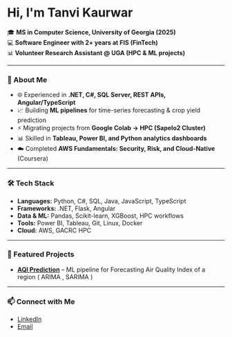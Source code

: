 # Hi, I'm Tanvi Kaurwar

🎓 **MS in Computer Science, University of Georgia (2025)**  
💻 **Software Engineer with 2+ years at FIS (FinTech)**  
📊 **Volunteer Research Assistant @ UGA (HPC & ML projects)**  

---

### 🚀 About Me
- 🌐 Experienced in **.NET, C#, SQL Server, REST APIs, Angular/TypeScript**
- 📈 Building **ML pipelines** for time-series forecasting & crop yield prediction  
- ⚡ Migrating projects from **Google Colab → HPC (Sapelo2 Cluster)**  
- 📊 Skilled in **Tableau, Power BI, and Python analytics dashboards**  
- ☁️ Completed **AWS Fundamentals: Security, Risk, and Cloud-Native** (Coursera)

---

### 🛠️ Tech Stack
- **Languages:** Python, C#, SQL, Java, JavaScript, TypeScript  
- **Frameworks:** .NET, Flask, Angular  
- **Data & ML:** Pandas, Scikit-learn, XGBoost, HPC workflows  
- **Tools:** Power BI, Tableau, Git, Linux, Docker  
- **Cloud:** AWS, GACRC HPC  

---

### 📂 Featured Projects
- [**AQI Prediction**](https://github.com/tanvk/AQIprediction.git) – ML pipeline for Forecasting Air Quality Index of a region ( ARIMA , SARIMA )  

---

### 📫 Connect with Me
- [LinkedIn](https://www.linkedin.com/in/tanvi-kaurwar-779b501b0/)  
- [Email](mailto:tanvimk11@gmail.com)  
